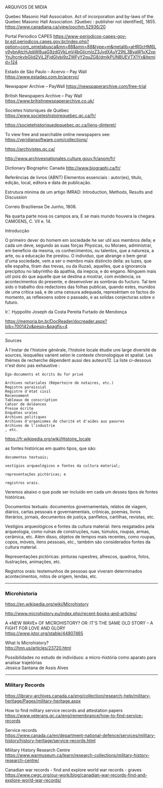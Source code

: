 ARQUIVOS DE MIDIA 

Quebec Masonic Hall Association. 
Act of incorporation and by-laws of the Quebec Masonic Hall Association. 
[Quebec : publisher not identified], 1855. 
https://www.canadiana.ca/view/oocihm.52936/20 

Portal Periodico CAPES
https://www-periodicos-capes-gov-br.ezl.periodicos.capes.gov.br/index.php?option=com_pmetabusca&mn=88&smn=88&type=m&metalib=aHR0cHM6Ly9ybnAtcHJpbW8uaG9zdGVkLmV4bGlicmlzZ3JvdXAuY29tL3ByaW1vX2xpYnJhcnkvbGlid2ViL2FjdGlvbi9zZWFyY2guZG8/dmlkPUNBUEVTX1Yx&Itemid=124 

Estado de São Paulo – Acervo – Pay Wall
https://www.estadao.com.br/acervo/ 



Newspaper Archive – PayWall 
https://newspaperarchive.com/free-trial 

British Newspapers Archive – Pay Wall 
https://www.britishnewspaperarchive.co.uk/ 

Societes historiques de Québec
https://www.societeshistoirequebec.qc.ca/fr/ 

https://societehistoriquedequebec.qc.ca/liens-dinteret/ 

To view free and searchable online newspapers see: 
https://veridiansoftware.com/collections/ 

https://archivistes.qc.ca/

http://www.archivesnationales.culture.gouv.fr/anom/fr/

Dictionary Biographic Canada 
http://www.biographi.ca/fr/ 



Referências de livros (ABNT) 
Elementos essenciais : autor(es), titulo, edição, local, editora e data de publicação. 


Estrutura minima de um artigo 
IMRAD: Introduction, Methods, Results and Discussion


    
Correio Braziliense 
De Junho, 1808. 

Na quarta parte nova os campos ara, 
E se mais mundo houvera la chegara. 
    CAMOENS, C. VII e. 14. 

Introducção 

O primeiro dever do homem em sociedade he ser util aos membros della; e cada um deve, segundo as suas forças Physicas, ou Moraes, administrar, em beneficio da mesma, os conhecimentos, ou talentos, que a natureza, a arte, ou a educação lhe prestou. O individuo, que abrange o bem geral d'uma sociedade, vem a ser o membro mais distincto della: as luzes, que elle espalha, tîram das trevas, ou da illuzaõ, aquelles, que a ignorancia precipitou no labyrintho da apathia, da inepcia, e do engano. Ninguem mais util pois do que aquelle que se destina a mostrar, com evidencia, os acontecimentos do presente, e desenvolver as sombras do fucturo. Tal tem sido o trabalho dos redactores das folhas publicas, quando estes, munidos de uma critica saã, e de uma censura adequada, represêntam os factos do momento, as reflexoens sobre o passado, e as solidas conjecturas sobre o futuro. 
    
Ir.'. Hyppolito Joseph da Costa Pereita Furtado de Mendonça

https://memoria.bn.br/DocReader/docreader.aspx?bib=700142x&pesq=&pagfis=4

------

Sources

À l'instar de l'histoire générale, l’histoire locale étudie une large diversité de sources, lesquelles varient selon le contexte chronologique et spatial. Les thèmes de recherche dépendent aussi des auteurs12. La liste ci-dessous n'est donc pas exhaustive :

    Égo-documents et écrits du for privé

    Archives notariales (Répertoire de notaires, etc.)
    Registre paroissial
    Registre d'état civil
    Recensement
    Tableaux de conscription
    Cahier de doléances
    Presse écrite
    Enquêtes orales
    Archives politiques
    Archives d'organismes de charité et d'aides aux pauvres
    Archives de l'industrie
    , etc.

https://fr.wikipedia.org/wiki/Histoire_locale

as fontes históricas em quatro tipos, que são:

    documentos textuais;

    vestígios arqueológicos e fontes da cultura material;

    representações pictóricas; e

    registros orais.

Veremos abaixo o que pode ser incluído em cada um desses tipos de fontes históricas.

Documentos textuais: documentos governamentais, relatos de viagem, diários, cartas pessoais e governamentais, crônicas, poemas, livros literários, jornais, documentos de justiça, panfletos, cartilhas, revistas, etc.

Vestígios arqueológicos e fontes da cultura material: itens resgatados pela arqueologia, como ruínas de construções, ruas, túmulos, roupas, armas, cerâmica, etc. Além disso, objetos de tempos mais recentes, como roupas, copos, móveis, itens pessoais, etc., também são considerados fontes da cultura material.

Representações pictóricas: pinturas rupestres, afrescos, quadros, fotos, ilustrações, animações, etc.

Registros orais: testemunhos de pessoas que viveram determinados acontecimentos, mitos de origem, lendas, etc.


------

### Microhistoria

https://en.wikipedia.org/wiki/Microhistory


http://www.microhistory.eu/index.php/recent-books-and-articles/

A «NEW WAVE» OF MICROHISTORY? OR: IT'S THE SAME OLD STORY – A FIGHT FOR LOVE AND GLORY  
https://www.jstor.org/stable/44807465

What Is Microhistory?  
http://hnn.us/articles/23720.html

Possibilidades no estudo de indivíduos: a micro-história como aparato para analisar trajetórias  
Jéssica Santana de Assis Alves

----- 

### Military Records 

https://library-archives.canada.ca/eng/collection/research-help/military-heritage/Pages/military-heritage.aspx

How to find military service records and attestation papers  
https://www.veterans.gc.ca/eng/remembrance/how-to-find-service-records

Service records  
https://www.canada.ca/en/department-national-defence/services/military-history/history-heritage/service-records.html

Military History Research Centre  
https://www.warmuseum.ca/learn/research-collections/military-history-research-centre/

Canadian war records - find and explore world war records - graves  
https://www.cwgc.org/our-work/blog/canadian-war-records-find-and-explore-world-war-records/
